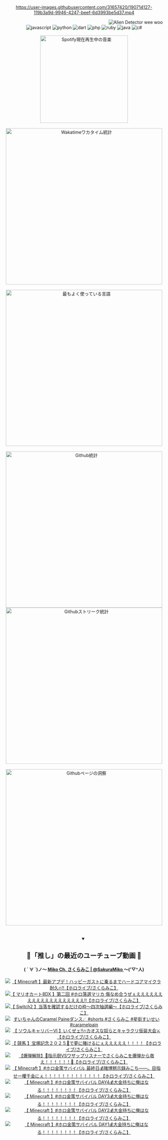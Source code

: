 <!-- START: HERO IMAGE GIF ////////// ////////// ////////// -->
<!-- <img src="@/../assets/img/gaming/ghost-of-tsushima.gif" width="100%"  alt="nellyXinwei's Hero Gif Image"/> -->
<!-- END: HERO IMAGE GIF ////////// ////////// ////////// -->

<div align="center" >  
  
<!-- START:ワンピース 第1015話「ルフィはRED ROCを使う」 -->
<https://user-images.githubusercontent.com/31657420/190714127-119b3a9d-9946-4247-beef-6d3993be5d37.mp4>
<!-- END:ワンピース 第1015話「ルフィはRED ROCを使う」 -->

<!-- START:VISITOR COUNTER -->
<div width="100%" align="right">
<img src="https://komarev.com/ghpvc/?username=nellyXinwei&label=🛸&color=grey&style=for-the-badge&labelcolor=ffffff" alt="Alien Detector wee woo"/>
</div>
<!-- END:VISITOR COUNTER -->

<!-- START: PROGRAMMING LANGUAGES -->
<!-- 色彩 Color Scheme:
#961E3A, #8A0D42, #5A0640, #4F265E, #2B355A, #3E759B, #CC4246,
#BB2649, #AD1052, #700750, #633075, #364270, #4E92C2, #FF5357
Sauce: https://www.webcreatorbox.com/inspiration/pantone-2023
-->

<img src="https://img.shields.io/badge/javascript%20-%23BB2649.svg?&style=for-the-badge&logo=javascript&logoColor=white&labelColor=961E3A" alt="javascript"/>
<img src="https://img.shields.io/badge/python%20-%23AD1052.svg?&style=for-the-badge&logo=python&logoColor=white&labelColor=8A0D42" alt="python" />
<img src="https://img.shields.io/badge/dart%20-%23700750.svg?&style=for-the-badge&logo=dart&logoColor=white&labelColor=5A0640" alt="dart"/>
<img src="https://img.shields.io/badge/php%20-%23633075.svg?&style=for-the-badge&logo=php&logoColor=white&labelColor=4F265E" alt="php"/>
<img src="https://img.shields.io/badge/ruby%20-%23364270.svg?&style=for-the-badge&logo=ruby&logoColor=white&labelColor=2B355A" alt="ruby"/>
<img src="https://img.shields.io/badge/java%20-%234E92C2.svg?&style=for-the-badge&logo=openjdk&logoColor=white&labelColor=3E759B" alt="java"/>
<img src="https://img.shields.io/badge/c%23-%23FF5357.svg?style=for-the-badge&logo=c-sharp&logoColor=white&labelColor=CC4246" alt="c#"/>  
<!-- END: PROGRAMMING LANGUAGES -->

<br>
<br>

<!-- START: MUSIC STATUS -->
  <!-- <a href="https://newojima-gsrs-20220114.vercel.app/api/now-playing?open">
    <img src="https://newojima-gsrs-20220114.vercel.app/api/now-playing" alt="Spotify現在再生中の音楽">
  </a> -->
  <img src="https://newojima-grss-20230114.vercel.app/api/spotify?border_color=transparent" alt="Spotify現在再生中の音楽" width="280px">
<!-- END: MUSIC STATUS -->

<br>
<br>

<!-- START: GITHUB STATUS -->
<!-- 色彩 Color Scheme:  #BB2649, #AD1052, #700750, #633075 -->
<img align="center" src="https://newojima-grs-20230109.vercel.app/api/wakatime?username=njtalba5127&layout=compact&langs_count=10&locale=ja&hide_title=false&title_color=fff&hide_border=true&text_color=fff&bg_color=BB2649,BB2649,633075,633075&hide=other,css,html,bash,xml,git%20config,makefile,properties,yaml,markdown,text,json,jsx" alt="Wakatimeワカタイム統計" width="500px"/>

<br>
<br>

<!-- 色彩 Color Scheme:  #633075, #364270, #4E92C2 -->
  <img align="center" src="https://newojima-grs-20230109.vercel.app/api/top-langs?username=njtalba5127&layout=compact&text_color=fff&icon_color=fff&hide_border=true&&locale=ja&hide_title=false&title_color=fff&include_all_commits=true&card_width=445&langs_count=11&hide=c%23,powershell,shaderlab,hlsl,makefile,jupyter%20notebook,python,html,css,shell,batchfile,less,liquid,hack,scss&bg_color=4F265E,633075,4E92C2" alt="最もよく使っている言語" width="500px"/>

<br>
<br>

<!-- 色彩 Color Scheme:  #4E92C2, #FF5357 -->
  <img align="center" src="https://newojima-grs-20230109.vercel.app/api?username=njtalba5127&rank_icon=github&show_icons=true&&locale=ja&title_color=fff&text_color=fff&icon_color=fff&hide_border=true&hide_title=false&count_private=true&include_all_commits=true&card_width=495&disable_animations=true&bg_color=4E92C2,4E92C2,FF5357" alt="Github統計" width="500px"/>

<br>

<img align="center" src="https://streak-stats.demolab.com?user=njtalba5127&theme=dark&hide_border=true&locale=ja&ring=BB2649&stroke=222222&background=151515&sideLabels=BB2649&currStreakLabel=ffffff&border=BB2649&fire=FF5357&currStreakNum=ffffff&sideNums=FF5357&dates=ffffff" alt="Githubストリーク統計" width="500px"/>

<br>
<br>

  <img align="center" width="500px" src="@/../assets/img/page-insights.svg" alt="Githubページの洞察"/>
  
</div>
<!-- END: GITHUB STATUS -->

<br>
<br>

<div align="center">
<details open>
  <summary>

  </summary>

  <h2 align="center">🌸「推し」の最近のユーチューブ動画 🌸</h2>
  <h4>
  ( ´ ∀ `)ノ～ 
  <a href="https://www.youtube.com/@SakuraMiko">Miko Ch. さくらみこ | @SakuraMiko
  </a>
   ～('▽^人)
  </h4>

  <!-- BEGIN YOUTUBE-CARDS -->
<a href="https://www.youtube.com/watch?v=geOEI7hyziE"><img src="https://ytcards.demolab.com/?id=geOEI7hyziE&title=%E3%80%90+Minecraft+%E3%80%91%E6%9C%80%E6%96%B0%E3%82%A2%E3%83%97%E3%83%87%EF%BC%81%E3%83%8F%E3%83%83%E3%83%94%E3%83%BC%E3%82%AC%E3%82%B9%E3%83%88%E3%81%AB%E4%B9%97%E3%82%8B%E3%81%BE%E3%81%A7%E3%83%8F%E3%83%BC%E3%83%89%E3%82%B3%E3%82%A2%E3%83%9E%E3%82%A4%E3%82%AF%E3%83%A9%E8%80%90%E4%B9%85%F0%9F%94%A5%E2%80%BC%E3%80%90%E3%83%9B%E3%83%AD%E3%83%A9%E3%82%A4%E3%83%96%2F%E3%81%95%E3%81%8F%E3%82%89%E3%81%BF%E3%81%93%E3%80%91&lang=ja&timestamp=1750231361&background_color=%230d1117&title_color=%23ffffff&stats_color=%23dedede&max_title_lines=1&width=187&border_radius=5&duration=0" alt="【 Minecraft 】最新アプデ！ハッピーガストに乗るまでハードコアマイクラ耐久🔥‼【ホロライブ/さくらみこ】" title="【 Minecraft 】最新アプデ！ハッピーガストに乗るまでハードコアマイクラ耐久🔥‼【ホロライブ/さくらみこ】"></a>
<a href="https://www.youtube.com/watch?v=CfAzCR0xiFw"><img src="https://ytcards.demolab.com/?id=CfAzCR0xiFw&title=%E3%80%90+%E3%83%9E%E3%83%AA%E3%82%AA%E3%82%AB%E3%83%BC%E3%83%888DX+%E3%80%91%E7%AC%AC%E4%BA%8C%E5%9B%9E+%23%E3%83%9B%E3%83%AD%E8%90%BD%E9%81%B8%E3%83%9E%E3%83%AA%E3%82%AB+%E5%82%B7%E3%81%AA%E3%82%81%E5%90%88%E3%81%86%E3%81%9C%E3%81%87%E3%81%88%E3%81%88%E3%81%88%E3%81%88%E3%81%88%E3%81%88%E3%81%88%E3%81%88%E3%81%88%E3%81%88%E3%81%88%E3%81%88%E3%81%88%E3%81%88%E3%81%88%E3%81%88%E3%81%88%E3%81%88%E3%81%88%E2%80%BC%E3%80%90%E3%83%9B%E3%83%AD%E3%83%A9%E3%82%A4%E3%83%96%2F%E3%81%95%E3%81%8F%E3%82%89%E3%81%BF%E3%81%93%E3%80%91&lang=ja&timestamp=1750167722&background_color=%230d1117&title_color=%23ffffff&stats_color=%23dedede&max_title_lines=1&width=187&border_radius=5&duration=5562" alt="【 マリオカート8DX 】第二回 #ホロ落選マリカ 傷なめ合うぜぇえええええええええええええええええええ‼【ホロライブ/さくらみこ】" title="【 マリオカート8DX 】第二回 #ホロ落選マリカ 傷なめ合うぜぇえええええええええええええええええええ‼【ホロライブ/さくらみこ】"></a>
<a href="https://www.youtube.com/watch?v=nSs9E_Zqpps"><img src="https://ytcards.demolab.com/?id=nSs9E_Zqpps&title=%E3%80%90+Switch2+%E3%80%91%E5%BD%93%E8%90%BD%E3%82%92%E7%A2%BA%E8%AA%8D%E3%81%99%E3%82%8B%E3%81%A0%E3%81%91%E3%81%AE%E6%9E%A0%EF%BD%9E%E5%9B%9B%E6%AC%A1%E6%8A%BD%E9%81%B8%E7%B7%A8%EF%BD%9E%E3%80%90%E3%83%9B%E3%83%AD%E3%83%A9%E3%82%A4%E3%83%96%2F%E3%81%95%E3%81%8F%E3%82%89%E3%81%BF%E3%81%93%E3%80%91&lang=ja&timestamp=1750160901&background_color=%230d1117&title_color=%23ffffff&stats_color=%23dedede&max_title_lines=1&width=187&border_radius=5&duration=2456" alt="【 Switch2 】当落を確認するだけの枠～四次抽選編～【ホロライブ/さくらみこ】" title="【 Switch2 】当落を確認するだけの枠～四次抽選編～【ホロライブ/さくらみこ】"></a>
<a href="https://www.youtube.com/shorts/f_zmsF15Fkk"><img src="https://ytcards.demolab.com/?id=f_zmsF15Fkk&title=%E3%81%99%E3%81%84%E3%81%A1%E3%82%83%E3%82%93%E3%81%AECaramel+Paine%E3%83%80%E3%83%B3%E3%82%B9%E2%98%84++%23shorts+%23%E3%81%95%E3%81%8F%E3%82%89%E3%81%BF%E3%81%93+%23%E6%98%9F%E8%A1%97%E3%81%99%E3%81%84%E3%81%9B%E3%81%84+%23caramelpain&lang=ja&timestamp=1750129246&background_color=%230d1117&title_color=%23ffffff&stats_color=%23dedede&max_title_lines=1&width=187&border_radius=5&duration=16" alt="すいちゃんのCaramel Paineダンス☄  #shorts #さくらみこ #星街すいせい #caramelpain" title="すいちゃんのCaramel Paineダンス☄  #shorts #さくらみこ #星街すいせい #caramelpain"></a>
<a href="https://www.youtube.com/watch?v=dhyyb7aQQXA"><img src="https://ytcards.demolab.com/?id=dhyyb7aQQXA&title=%E3%80%90+%E3%82%BD%E3%82%A6%E3%83%AB%E3%82%AD%E3%83%A3%E3%83%AA%E3%83%90%E3%83%BC%E2%85%A5+%E3%80%91%E3%81%84%E3%81%8F%E3%81%9C%E3%82%A7%E2%80%BC%F0%9F%94%A5%E3%82%AB%E3%82%AA%E3%82%B9%E3%81%AA%E5%A5%B4%E3%82%89%E3%81%A8%E3%82%AD%E3%83%A3%E3%83%A9%E3%82%AF%E3%83%AA%E4%BB%AE%E8%A3%85%E5%A4%A7%E4%BC%9A%E2%9A%94%E3%80%90%E3%83%9B%E3%83%AD%E3%83%A9%E3%82%A4%E3%83%96%2F%E3%81%95%E3%81%8F%E3%82%89%E3%81%BF%E3%81%93%E3%80%91&lang=ja&timestamp=1749998702&background_color=%230d1117&title_color=%23ffffff&stats_color=%23dedede&max_title_lines=1&width=187&border_radius=5&duration=8772" alt="【 ソウルキャリバーⅥ 】いくぜェ‼🔥カオスな奴らとキャラクリ仮装大会⚔【ホロライブ/さくらみこ】" title="【 ソウルキャリバーⅥ 】いくぜェ‼🔥カオスな奴らとキャラクリ仮装大会⚔【ホロライブ/さくらみこ】"></a>
<a href="https://www.youtube.com/watch?v=RS9FmwybQ5Y"><img src="https://ytcards.demolab.com/?id=RS9FmwybQ5Y&title=%E3%80%90+%E7%AB%B6%E9%A6%AC+%E3%80%91%E5%AE%9D%E5%A1%9A%E8%A8%98%E5%BF%B5%EF%BC%92%EF%BC%90%EF%BC%92%EF%BC%95%F0%9F%8F%87%E3%81%A7%E5%A4%A2%E3%81%AB%E8%B3%AD%E3%81%91%E3%82%8B%E3%81%AB%E3%81%87%E3%81%88%E3%81%88%E3%81%88%E3%81%88%E3%81%88%EF%BC%81%EF%BC%81%EF%BC%81%EF%BC%81%E3%80%90%E3%83%9B%E3%83%AD%E3%83%A9%E3%82%A4%E3%83%96%2F%E3%81%95%E3%81%8F%E3%82%89%E3%81%BF%E3%81%93%E3%80%91&lang=ja&timestamp=1749970752&background_color=%230d1117&title_color=%23ffffff&stats_color=%23dedede&max_title_lines=1&width=187&border_radius=5&duration=4884" alt="【 競馬 】宝塚記念２０２５🏇で夢に賭けるにぇえええええ！！！！【ホロライブ/さくらみこ】" title="【 競馬 】宝塚記念２０２５🏇で夢に賭けるにぇえええええ！！！！【ホロライブ/さくらみこ】"></a>
<a href="https://www.youtube.com/watch?v=D7VrtWg_BmI"><img src="https://ytcards.demolab.com/?id=D7VrtWg_BmI&title=%E3%80%90%E7%88%86%E5%BC%BE%E8%A7%A3%E9%99%A4%E3%80%91%F0%9F%9A%A8%E6%8C%87%E7%A4%BA%E5%8E%A8VS%E3%83%AF%E3%82%B6%E3%83%83%E3%83%97%E3%83%AA%E3%82%B9%E3%83%8A%E3%83%BC%E3%81%A7%E3%81%95%E3%81%8F%E3%82%89%E3%81%BF%E3%81%93%E3%82%92%E7%88%86%E5%BC%BE%E3%81%8B%E3%82%89%E6%95%91%E3%81%88%EF%BC%81%EF%BC%81%EF%BC%81%EF%BC%81%EF%BC%81%EF%BC%81%F0%9F%9A%A8%E3%80%90%E3%83%9B%E3%83%AD%E3%83%A9%E3%82%A4%E3%83%96%2F%E3%81%95%E3%81%8F%E3%82%89%E3%81%BF%E3%81%93%E3%80%91&lang=ja&timestamp=1749914248&background_color=%230d1117&title_color=%23ffffff&stats_color=%23dedede&max_title_lines=1&width=187&border_radius=5&duration=10361" alt="【爆弾解除】🚨指示厨VSワザップリスナーでさくらみこを爆弾から救え！！！！！！🚨【ホロライブ/さくらみこ】" title="【爆弾解除】🚨指示厨VSワザップリスナーでさくらみこを爆弾から救え！！！！！！🚨【ホロライブ/さくらみこ】"></a>
<a href="https://www.youtube.com/watch?v=vzBlHJ5UCng"><img src="https://ytcards.demolab.com/?id=vzBlHJ5UCng&title=%E3%80%90+Minecraft+%E3%80%91%23%E3%83%9B%E3%83%AD%E9%87%91%E7%AD%96%E3%82%B5%E3%83%90%E3%82%A4%E3%83%90%E3%83%AB+%E6%9C%80%E7%B5%82%E6%97%A5%F0%9F%92%B0%E8%B3%AD%E5%8D%9A%E9%BB%99%E7%A4%BA%E9%8C%B2%E3%81%BF%E3%81%93%E3%81%A1%E2%80%95%E2%80%95%E3%80%82%E7%9B%AE%E6%8C%87%E3%81%9B%E4%B8%80%E6%94%AB%E5%8D%83%E9%87%91%E3%81%AB%E3%81%87%EF%BC%81%EF%BC%81%EF%BC%81%EF%BC%81%EF%BC%81%EF%BC%81%EF%BC%81%EF%BC%81%EF%BC%81%EF%BC%81%EF%BC%81%EF%BC%81%EF%BC%81%E3%80%90%E3%83%9B%E3%83%AD%E3%83%A9%E3%82%A4%E3%83%96%2F%E3%81%95%E3%81%8F%E3%82%89%E3%81%BF%E3%81%93%E3%80%91&lang=ja&timestamp=1749831053&background_color=%230d1117&title_color=%23ffffff&stats_color=%23dedede&max_title_lines=1&width=187&border_radius=5&duration=20718" alt="【 Minecraft 】#ホロ金策サバイバル 最終日💰賭博黙示録みこち――。目指せ一攫千金にぇ！！！！！！！！！！！！！【ホロライブ/さくらみこ】" title="【 Minecraft 】#ホロ金策サバイバル 最終日💰賭博黙示録みこち――。目指せ一攫千金にぇ！！！！！！！！！！！！！【ホロライブ/さくらみこ】"></a>
<a href="https://www.youtube.com/watch?v=gv1FDiuHFec"><img src="https://ytcards.demolab.com/?id=gv1FDiuHFec&title=%E3%80%90+Minecraft+%E3%80%91%23%E3%83%9B%E3%83%AD%E9%87%91%E7%AD%96%E3%82%B5%E3%83%90%E3%82%A4%E3%83%90%E3%83%AB+DAY4%F0%9F%92%B0%E5%A4%A7%E9%87%91%E6%8C%81%E3%81%A1%E3%81%AB%E4%BF%BA%E3%81%AF%E3%81%AA%E3%82%8B%EF%BC%81%EF%BC%81%EF%BC%81%EF%BC%81%EF%BC%81%EF%BC%81%EF%BC%81%EF%BC%81%E3%80%90%E3%83%9B%E3%83%AD%E3%83%A9%E3%82%A4%E3%83%96%2F%E3%81%95%E3%81%8F%E3%82%89%E3%81%BF%E3%81%93%E3%80%91&lang=ja&timestamp=1749743174&background_color=%230d1117&title_color=%23ffffff&stats_color=%23dedede&max_title_lines=1&width=187&border_radius=5&duration=19624" alt="【 Minecraft 】#ホロ金策サバイバル DAY4💰大金持ちに俺はなる！！！！！！！！【ホロライブ/さくらみこ】" title="【 Minecraft 】#ホロ金策サバイバル DAY4💰大金持ちに俺はなる！！！！！！！！【ホロライブ/さくらみこ】"></a>
<a href="https://www.youtube.com/watch?v=twK9ybBj-PA"><img src="https://ytcards.demolab.com/?id=twK9ybBj-PA&title=%E3%80%90+Minecraft+%E3%80%91%23%E3%83%9B%E3%83%AD%E9%87%91%E7%AD%96%E3%82%B5%E3%83%90%E3%82%A4%E3%83%90%E3%83%AB+DAY3%F0%9F%92%B0%E5%A4%A7%E9%87%91%E6%8C%81%E3%81%A1%E3%81%AB%E4%BF%BA%E3%81%AF%E3%81%AA%E3%82%8B%EF%BC%81%EF%BC%81%EF%BC%81%EF%BC%81%EF%BC%81%EF%BC%81%EF%BC%81%EF%BC%81%E3%80%90%E3%83%9B%E3%83%AD%E3%83%A9%E3%82%A4%E3%83%96%2F%E3%81%95%E3%81%8F%E3%82%89%E3%81%BF%E3%81%93%E3%80%91&lang=ja&timestamp=1749662744&background_color=%230d1117&title_color=%23ffffff&stats_color=%23dedede&max_title_lines=1&width=187&border_radius=5&duration=18191" alt="【 Minecraft 】#ホロ金策サバイバル DAY3💰大金持ちに俺はなる！！！！！！！！【ホロライブ/さくらみこ】" title="【 Minecraft 】#ホロ金策サバイバル DAY3💰大金持ちに俺はなる！！！！！！！！【ホロライブ/さくらみこ】"></a>
<a href="https://www.youtube.com/watch?v=-om5KVql0kk"><img src="https://ytcards.demolab.com/?id=-om5KVql0kk&title=%E3%80%90+Minecraft+%E3%80%91%23%E3%83%9B%E3%83%AD%E9%87%91%E7%AD%96%E3%82%B5%E3%83%90%E3%82%A4%E3%83%90%E3%83%AB+DAY2%F0%9F%92%B0%E5%A4%A7%E9%87%91%E6%8C%81%E3%81%A1%E3%81%AB%E4%BF%BA%E3%81%AF%E3%81%AA%E3%82%8B%EF%BC%81%EF%BC%81%EF%BC%81%EF%BC%81%EF%BC%81%EF%BC%81%EF%BC%81%EF%BC%81%E3%80%90%E3%83%9B%E3%83%AD%E3%83%A9%E3%82%A4%E3%83%96%2F%E3%81%95%E3%81%8F%E3%82%89%E3%81%BF%E3%81%93%E3%80%91&lang=ja&timestamp=1749570950&background_color=%230d1117&title_color=%23ffffff&stats_color=%23dedede&max_title_lines=1&width=187&border_radius=5&duration=20323" alt="【 Minecraft 】#ホロ金策サバイバル DAY2💰大金持ちに俺はなる！！！！！！！！【ホロライブ/さくらみこ】" title="【 Minecraft 】#ホロ金策サバイバル DAY2💰大金持ちに俺はなる！！！！！！！！【ホロライブ/さくらみこ】"></a>
<a href="https://www.youtube.com/watch?v=Phg1SltSiwU"><img src="https://ytcards.demolab.com/?id=Phg1SltSiwU&title=%E3%80%90+Minecraft+%E3%80%91%23%E3%83%9B%E3%83%AD%E9%87%91%E7%AD%96%E3%82%B5%E3%83%90%E3%82%A4%E3%83%90%E3%83%AB+DAY1%F0%9F%92%B0%E5%A4%A7%E9%87%91%E6%8C%81%E3%81%A1%E3%81%AB%E4%BF%BA%E3%81%AF%E3%81%AA%E3%82%8B%EF%BC%81%EF%BC%81%EF%BC%81%EF%BC%81%EF%BC%81%EF%BC%81%EF%BC%81%EF%BC%81%E3%80%90%E3%83%9B%E3%83%AD%E3%83%A9%E3%82%A4%E3%83%96%2F%E3%81%95%E3%81%8F%E3%82%89%E3%81%BF%E3%81%93%E3%80%91&lang=ja&timestamp=1749483625&background_color=%230d1117&title_color=%23ffffff&stats_color=%23dedede&max_title_lines=1&width=187&border_radius=5&duration=19234" alt="【 Minecraft 】#ホロ金策サバイバル DAY1💰大金持ちに俺はなる！！！！！！！！【ホロライブ/さくらみこ】" title="【 Minecraft 】#ホロ金策サバイバル DAY1💰大金持ちに俺はなる！！！！！！！！【ホロライブ/さくらみこ】"></a>
<!-- END YOUTUBE-CARDS -->

</div>
  
</details>
